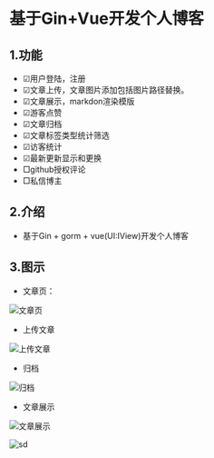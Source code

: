 # 基于Gin+Vue开发个人博客

## 1.功能

- ☑用户登陆，注册
- ☑文章上传，文章图片添加包括图片路径替换。
- ☑文章展示，markdon渲染模版
- ☑游客点赞
- ☑文章归档
- ☑文章标签类型统计筛选
- ☑访客统计
- ☑最新更新显示和更换
- □github授权评论
- □私信博主

## 2.介绍

- 基于Gin + gorm + vue(UI:IView)开发个人博客

## 3.图示

- 文章页：

![文章页](https://images.cnblogs.com/cnblogs_com/xujunkai/1846258/o_200912090143%E6%96%87%E7%AB%A0%E9%A1%B5.png)

- 上传文章

![上传文章](https://images.cnblogs.com/cnblogs_com/xujunkai/1846258/o_200912090134%E4%B8%8A%E4%BC%A0%E6%96%87%E7%AB%A0.png)

- 归档

![归档](https://images.cnblogs.com/cnblogs_com/xujunkai/1846258/o_200912090041%E5%BD%92%E6%A1%A3.png)

- 文章展示

![文章展示](https://images.cnblogs.com/cnblogs_com/xujunkai/1846258/o_200912090152%E6%96%87%E7%AB%A0%E5%B1%95%E7%A4%BA.png)



![sd](https://img2020.cnblogs.com/blog/1644171/202006/1644171-20200605004006190-234582862.png)